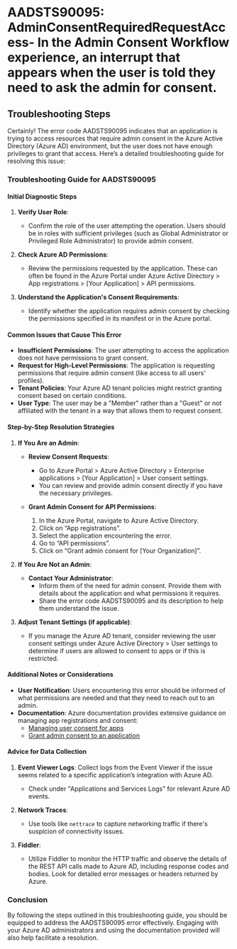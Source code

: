 
# AADSTS90095: AdminConsentRequiredRequestAccess-  In the Admin Consent Workflow experience, an interrupt that appears when the user is told they need to ask the admin for consent.


## Troubleshooting Steps
Certainly! The error code AADSTS90095 indicates that an application is trying to access resources that require admin consent in the Azure Active Directory (Azure AD) environment, but the user does not have enough privileges to grant that access. Here’s a detailed troubleshooting guide for resolving this issue:

### Troubleshooting Guide for AADSTS90095

#### Initial Diagnostic Steps
1. **Verify User Role**:
   - Confirm the role of the user attempting the operation. Users should be in roles with sufficient privileges (such as Global Administrator or Privileged Role Administrator) to provide admin consent.

2. **Check Azure AD Permissions**:
   - Review the permissions requested by the application. These can often be found in the Azure Portal under Azure Active Directory > App registrations > [Your Application] > API permissions.

3. **Understand the Application's Consent Requirements**:
   - Identify whether the application requires admin consent by checking the permissions specified in its manifest or in the Azure portal.

#### Common Issues that Cause This Error
- **Insufficient Permissions**: The user attempting to access the application does not have permissions to grant consent.
- **Request for High-Level Permissions**: The application is requesting permissions that require admin consent (like access to all users' profiles).
- **Tenant Policies**: Your Azure AD tenant policies might restrict granting consent based on certain conditions.
- **User Type**: The user may be a "Member" rather than a "Guest" or not affiliated with the tenant in a way that allows them to request consent.

#### Step-by-Step Resolution Strategies
1. **If You Are an Admin**:
   - **Review Consent Requests**:
     - Go to Azure Portal > Azure Active Directory > Enterprise applications > [Your Application] > User consent settings.
     - You can review and provide admin consent directly if you have the necessary privileges.

   - **Grant Admin Consent for API Permissions**:
     1. In the Azure Portal, navigate to Azure Active Directory.
     2. Click on “App registrations”.
     3. Select the application encountering the error.
     4. Go to “API permissions”.
     5. Click on “Grant admin consent for [Your Organization]”.

2. **If You Are Not an Admin**:
   - **Contact Your Administrator**: 
     - Inform them of the need for admin consent. Provide them with details about the application and what permissions it requires.
     - Share the error code AADSTS90095 and its description to help them understand the issue.

3. **Adjust Tenant Settings (if applicable)**:
   - If you manage the Azure AD tenant, consider reviewing the user consent settings under Azure Active Directory > User settings to determine if users are allowed to consent to apps or if this is restricted.

#### Additional Notes or Considerations
- **User Notification**: Users encountering this error should be informed of what permissions are needed and that they need to reach out to an admin.
- **Documentation**: Azure documentation provides extensive guidance on managing app registrations and consent:
  - [Managing user consent for apps](https://learn.microsoft.com/en-us/azure/active-directory/develop/v2-user-consent)
  - [Grant admin consent to an application](https://learn.microsoft.com/en-us/azure/active-directory/develop/v2-admin-consent)

#### Advice for Data Collection
1. **Event Viewer Logs**: Collect logs from the Event Viewer if the issue seems related to a specific application’s integration with Azure AD.
   - Check under "Applications and Services Logs" for relevant Azure AD events.

2. **Network Traces**:
   - Use tools like `nettrace` to capture networking traffic if there's suspicion of connectivity issues.

3. **Fiddler**:
   - Utilize Fiddler to monitor the HTTP traffic and observe the details of the REST API calls made to Azure AD, including response codes and bodies. Look for detailed error messages or headers returned by Azure.

### Conclusion
By following the steps outlined in this troubleshooting guide, you should be equipped to address the AADSTS90095 error effectively. Engaging with your Azure AD administrators and using the documentation provided will also help facilitate a resolution.